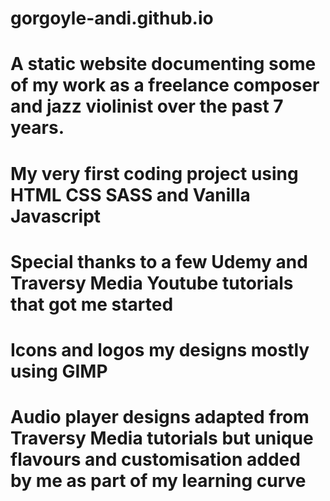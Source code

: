 # gorgoyle-andi.github.io
# A static website documenting some of my work as a freelance composer and jazz violinist over the past 7 years.
# My very first coding project using HTML CSS SASS and Vanilla Javascript
# Special thanks to a few Udemy and Traversy Media Youtube tutorials that got me started
# Icons and logos my designs mostly using GIMP
# Audio player designs adapted from Traversy Media tutorials but unique flavours and customisation added by me as part of my learning curve
